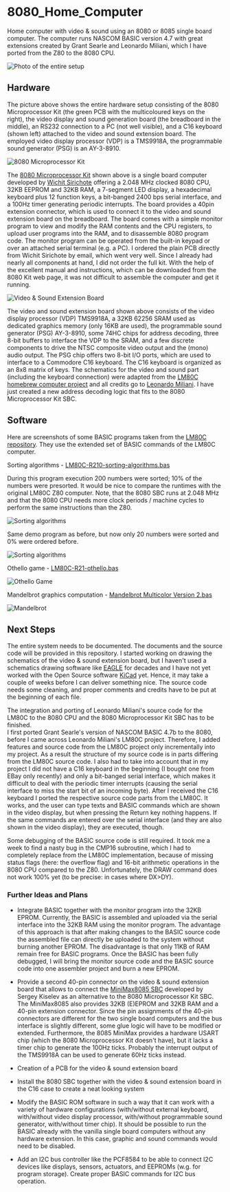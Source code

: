 # 8080_Home_Computer
Home computer with video &amp; sound using an 8080 or 8085 single board computer. The computer
runs NASCOM BASIC version 4.7 with great extensions created by Grant Searle and Leonardo Miliani,
which I have ported from the Z80 to the 8080 CPU.

![Photo of the entire setup](pics/IMG_9049D.jpg)

## Hardware

The picture above shows the entire hardware setup consisting of the 8080 Microprocessor Kit (the 
green PCB with the multicoloured keys on the right), the video display and sound generation board (the breadboard
in the middle), an RS232 connection to a PC (not well visible), and a C16 keyboard (shown left) attached to the
video and sound extension board. The employed video display processor (VDP) is a TMS9918A, the 
programmable sound generator (PSG) is an AY-3-8910. 

![8080 Microprocessor Kit](pics/IMG_9024D.jpg)

The [8080 Microprocessor Kit](http://www.kswichit.com/8080kit/8080kit.htm) 
shown above is a single board computer developed by [Wichit Sirichote](http://www.kswichit.com/)
offering a 2.048 MHz clocked 8080 CPU, 32KB EEPROM and 32KB RAM, a 7-segment
LED display, a hexadecimal keyboard plus 12 function keys, a bit-banged 2400 bps serial interface, 
and a 100Hz timer generating periodic interrupts. The board provides a 40pin extension connector,
which is used to connect it to the video and sound extension board on the breadboard.
The board comes with a simple monitor program to view and modify the RAM contents
and the CPU registers, to upload user programs into the RAM, and to disassemble 8080 program
code. The monitor program can be operated from the built-in keypad or over an
attached serial terminal (e.g. a PC). I ordered the plain PCB directly from 
Wichit Sirichote by email, which went very well. Since I already had nearly all 
components at hand, I did not order the full kit. With the help of the excellent manual 
and instructions, which can be downloaded from the 8080 Kit web page, it was 
not difficult to assemble the computer and get it running.

![Video &amp; Sound Extension Board](pics/IMG_9042D.jpg)

The video and sound extension board shown above consists of the 
video display processor (VDP) TMS9918A, a 32KB 62256 SRAM used as dedicated
graphics memory (only 16KB are used), the programmable sound generator (PSG)
AY-3-8910, some 74HC chips for address decoding, three 8-bit buffers to interface
the VDP to the SRAM, and a few discrete components to drive the NTSC composite 
video output and the (mono) audio output. The PSG chip offers two 8-bit I/O ports,
which are used to interface to a Commodore C16 keyboard. The C16 keyboard is
organized as an 8x8 matrix of keys. The schematics for the video and sound
part (including the keyboard connection) were adapted from the 
[LM80C homebrew computer project](https://github.com/leomil72/LM80C)
and all credits go to [Leonardo Miliani](https://www.leonardomiliani.com/en/).
I have just created a new address decoding logic that fits to the 
8080 Microprocessor Kit SBC.

## Software

Here are screenshots of some BASIC programs taken from the [LM80C repository](https://github.com/leomil72/LM80C).
They use the extended set of BASIC commands of the LM80C computer.

Sorting algorithms - [LM80C-R210-sorting-algorithms.bas](https://github.com/leomil72/LM80C/blob/master/BASIC%20examples/LM80C-R210-sorting-algorithms.bas)

During this program execution 200 numbers were sorted; 10% of the numbers were presorted. 
It would be nice to compare the runtimes with the original LM80C Z80 computer. 
Note, that the 8080 SBC runs at 2.048 MHz and that the 8080 CPU needs more 
clock periods / machine cycles to perform the same instructions than the Z80.

![Sorting algorithms](pics/IMG_9051D.jpg)

Same demo program as before, but now only 20 numbers were sorted and 0% were ordered before.

![Sorting algorithms](pics/IMG_9051D.jpg)

Othello game - [LM80C-R21-othello.bas](https://github.com/leomil72/LM80C/blob/master/BASIC%20examples/LM80C-R21-othello.bas)

![Othello Game](pics/IMG_9055D.jpg)

Mandelbrot graphics computation - [Mandelbrot Multicolor Version 2.bas](https://github.com/leomil72/LM80C/blob/master/BASIC%20examples/mandelbrot.bas)

![Mandelbrot](pics/IMG_9058D.jpg)

## Next Steps

The entire system needs to be documented. The documents and the 
source code will be provided in this repository. I started working 
on drawing the schematics of the video &amp; sound extension board,
but I haven't used a schematics drawing software like [EAGLE](https://www.autodesk.com/products/eagle/overview) 
for decades and I have not yet worked with the Open Source software [KiCad](https://kicad.org/) yet. 
Hence, it may take a couple of weeks before I can deliver something nice.
The source code needs some cleaning, and proper comments and credits 
have to be put at the beginning of each file.

The integration and porting of Leonardo Miliani's source code for the LM80C
to the 8080 CPU and the 8080 Microprocessor Kit SBC has to be finished.  
I first ported Grant Searle's version of NASCOM BASIC 4.7b to the 8080, before
I came across Leonardo Miliani's LM80C project. Therefore, I added features and 
source code from the LM80C project only incrementally into my project. As a result
the structure of my source code is in parts differing from the LM80C source
code. I also had to take into account that in my project I did not have
a C16 keyboard in the beginning (I bought one from EBay only recently) and
only a bit-banged serial interface, which makes it difficult to deal
with the periodic timer interrupts (causing the serial interface to miss
the start bit of an incoming byte). After I received the C16 keyboard I 
ported the respective source code parts from the LM80C. It works, and the user can
type texts and BASIC commands which are shown in the video display,
but when pressing the Return key nothing happens. If the same commands
are entered over the serial interface (and they are also shown in the
video display), they are executed, though.

Some debugging of the BASIC source code is still required. It took me
a week to find a nasty bug in the CMP16 subroutine, which I had to 
completely replace from the LM80C implementation, because of missing
status flags (here: the overflow flag) and 16-bit arithmetic operations 
in the 8080 CPU compared to the Z80. Unfortunately, the DRAW command
does not work 100% yet (to be precise: in cases where DX>DY).  

### Further Ideas and Plans
  
* Integrate BASIC together with the monitor program into the 32KB EPROM.
  Currently, the BASIC is assembled and uploaded via the serial interface
  into the 32KB RAM using the monitor program. The advantage of this approach is that
  after making changes to the BASIC source code the assembled file can directly
  be uploaded to the system without burning another EPROM. The disadvantage is
  that only 11KB of RAM remain free for BASIC programs. Once the BASIC has
  been fully debugged, I will bring the monitor source code and the 
  BASIC source code into one assembler project and burn a new EPROM.

* Provide a second 40-pin connector on the video &amp; sound extension board
  that allows to connect the [MiniMax8085 SBC](http://www.malinov.com/Home/sergeys-projects/minimax8085) 
  developed by Sergey Kiselev as an alternative to the 8080 Microprocessor Kit SBC. 
  The MiniMax8085 also provides 32KB (E)EPROM and 32KB RAM and 
  a 40-pin extension connector. Since the pin assignments of the 40-pin connectors 
  are different for the two single board computers and the bus interface is slightly
  different, some glue logic will have to be modified or extended. Furthermore,
  the 8085 MiniMax provides a hardware USART chip (which the 8080 Microprocessor Kit
  doesn't have), but it lacks a timer chip to generate the 100Hz ticks. Probably
  the interrupt output of the TMS9918A can be used to generate 60Hz ticks instead.
  
* Creation of a PCB for the video &amp; sound extension board

* Install the 8080 SBC together with the video &amp; sound extension board
  in the C16 case to create a neat looking system

* Modify the BASIC ROM software in such a way that it can work with
  a variety of hardware configurations (with/without external keyboard,
  with/without video display processor, with/without programmable sound generator,
  with/without timer chip). It should be possible to run the BASIC already with
  the vanilla single board computers without any hardware extension. In this case,
  graphic and sound commands would need to be disabled.

* Add an I2C bus controller like the PCF8584 to be able to connect I2C
  devices like displays, sensors, actuators, and EEPROMs (w.g. for program
  storage). Create proper BASIC commands for I2C bus operation.
  